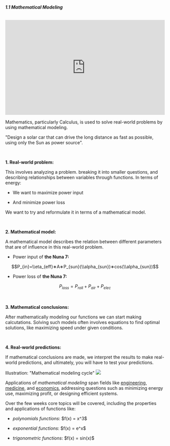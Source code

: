 ###### **1.1 Mathematical Modeling**

<iframe width="100%" height="300" src="https://www.youtube.com/embed/M3R7hhQFM4Y?si=NmL7TnM63LntoWet" title="YouTube video player" frameborder="0" allow="accelerometer; autoplay; clipboard-write; encrypted-media; gyroscope; picture-in-picture; web-share" referrerpolicy="strict-origin-when-cross-origin" allowfullscreen></iframe>

Mathematics, particularly Calculus, is used to solve real-world problems by using mathematical modeling. 

"Design a solar car that can drive the long distance as fast as possible, using only the Sun as power source".

<br />


**1. Real-world problem:**

This involves analyzing a problem. breaking it into smaller questions, and describing relationships between variables through functions. In terms of energy:

- We want to maximize power input

- And minimize power loss

We want to try and reformulate it in terms of a mathematical model.

<br />


**2. Mathematical model:**

A mathematical model describes the relation between different parameters that are of influence in this real-world problem.

- Power input of **the Nuna 7:**

$$P_{in}=\\eta_{eff}∗A∗P_{sun}(\\alpha_{sun})∗cos(\\alpha_{sun})$$

- Power loss of **the Nuna 7:**

$$P_{loss}=P_{roll}+P_{air}+P_{elec}$$

<br />


**3. Mathematical conclusions:**

After mathematically modeling our functions we can start making calcutations. Solving such models often involves equations to find optimal solutions, like maximizing speed under given conditions.

<br />


**4. Real-world predictions:**

If mathematical conclusions are made, we interpret the results to make real-world predictions, and ultimately, you will have to test your predictions.

<span class="text-xs">Illustration: "Mathematical modeling cycle"</span>
<img src="/assets/mathematical-modeling.png"/>

Applications of *mathematical modeling* span fields like <a href="https://en.m.wikipedia.org/wiki/Engineering" target="_blank">engineering</a>, <a href="https://en.m.wikipedia.org/wiki/Medicine" target="_blank">medicine</a>, and <a href="https://en.m.wikipedia.org/wiki/Economics" target="_blank">economics</a>, addressing questions such as minimizing energy use, maximizing profit, or designing efficient systems. 

Over the few weeks core topics will be covered, including the properties and applications of functions like:

- *polynomials functions*: \$f(x) = x^3\$

- *exponential functions*: \$f(x) = e^x\$

- *trigonometric functions*: \$f(x) = sin(x)\$
